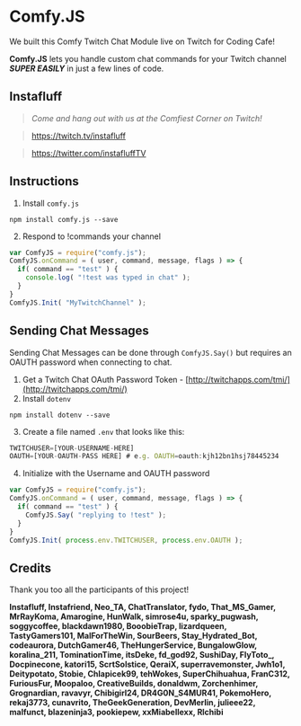 # Comfy.JS
We built this Comfy Twitch Chat Module live on Twitch for Coding Cafe!

**Comfy.JS** lets you handle custom chat commands for your Twitch channel ***SUPER EASILY*** in just a few lines of code.

## Instafluff ##
> *Come and hang out with us at the Comfiest Corner on Twitch!*

> https://twitch.tv/instafluff

> https://twitter.com/instafluffTV

## Instructions ##

1. Install `comfy.js`
```
npm install comfy.js --save
```
2. Respond to !commands your channel
```javascript
var ComfyJS = require("comfy.js");
ComfyJS.onCommand = ( user, command, message, flags ) => {
  if( command == "test" ) {
    console.log( "!test was typed in chat" );
  }
}
ComfyJS.Init( "MyTwitchChannel" );
```

## Sending Chat Messages ##

Sending Chat Messages can be done through `ComfyJS.Say()` but requires an OAUTH password when connecting to chat.

1. Get a Twitch Chat OAuth Password Token - [http://twitchapps.com/tmi/](http://twitchapps.com/tmi/)
2. Install `dotenv`
```
npm install dotenv --save
```
3. Create a file named `.env` that looks like this:
```javascript
TWITCHUSER=[YOUR-USERNAME-HERE]
OAUTH=[YOUR-OAUTH-PASS HERE] # e.g. OAUTH=oauth:kjh12bn1hsj78445234
```
4. Initialize with the Username and OAUTH password
```javascript
var ComfyJS = require("comfy.js");
ComfyJS.onCommand = ( user, command, message, flags ) => {
  if( command == "test" ) {
    ComfyJS.Say( "replying to !test" );
  }
}
ComfyJS.Init( process.env.TWITCHUSER, process.env.OAUTH );
```

## Credits ##
Thank you too all the participants of this project!

**Instafluff, Instafriend, Neo_TA, ChatTranslator, fydo, That_MS_Gamer, MrRayKoma, Amarogine, HunWalk, simrose4u, sparky_pugwash, soggycoffee, blackdawn1980, BooobieTrap, lizardqueen, TastyGamers101, MalForTheWin, SourBeers, Stay_Hydrated_Bot, codeaurora, DutchGamer46, TheHungerService, BungalowGlow, koralina_211, TominationTime, itsDeke, fd_god92, SushiDay, FlyToto_, Docpinecone, katori15, ScrtSolstice, QeraiX, superravemonster, Jwh1o1, Deitypotato, Stobie, Chlapicek99, tehWokes, SuperChihuahua, FranC312, FuriousFur, Moopaloo, CreativeBuilds, donaldwm, Zorchenhimer, Grognardian, ravavyr, Chibigirl24, DR4G0N_S4MUR41, PokemoHero, rekaj3773, cunavrito, TheGeekGeneration, DevMerlin, julieee22, malfunct, blazeninja3, pookiepew, xxMiabellexx, Rlchibi**
